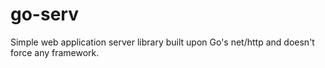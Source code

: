 # go-serv
Simple web application server library built upon Go's net/http and doesn't force any framework.
